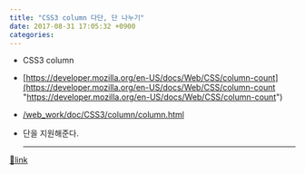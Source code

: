 ```yaml
---
title: "CSS3 column 다단, 단 나누기"
date: 2017-08-31 17:05:32 +0900
categories: 
---
```

  

- CSS3 column
- [https://developer.mozilla.org/en-US/docs/Web/CSS/column-count](https://developer.mozilla.org/en-US/docs/Web/CSS/column-count "https://developer.mozilla.org/en-US/docs/Web/CSS/column-count")
- [/web_work/doc/CSS3/column/column.html](/web_work/doc/CSS3/column/column.html "/web_work/doc/CSS3/column/column.html")
- 단을 지원해준다.



  ***
[🔗link](http://www.mins01.com/mh/tech/read/1111)